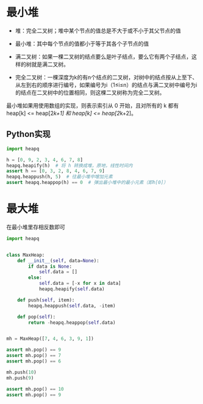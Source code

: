 # 最小堆
- 堆：完全二叉树；堆中某个节点的值总是不大于或不小于其父节点的值
- 最小堆：其中每个节点的值都小于等于其各个子节点的值

- 满二叉树：如果一棵二叉树的结点要么是叶子结点，要么它有两个子结点，这样的树就是满二叉树。
- 完全二叉树：一棵深度为k的有n个结点的二叉树，对树中的结点按从上至下、从左到右的顺序进行编号，如果编号为i（1≤i≤n）的结点与满二叉树中编号为i的结点在二叉树中的位置相同，则这棵二叉树称为完全二叉树。

最小堆如果用使用数组的实现，则表示索引从 0 开始，且对所有的 k 都有 heap[k] <= heap[2*k+1] 和 heap[k] <= heap[2*k+2]。

## Python实现
```python
import heapq

h = [0, 9, 2, 3, 4, 6, 7, 8]
heapq.heapify(h)  # 将 h 转换成堆，原地，线性时间内
assert h == [0, 3, 2, 8, 4, 6, 7, 9]
heapq.heappush(h, 5)  # 往最小堆中增加元素
assert heapq.heappop(h) == 0  # 弹出最小堆中的最小元素（即h[0]）
```

# 最大堆
在最小堆里存相反数即可
```python
import heapq


class MaxHeap:
    def __init__(self, data=None):
        if data is None:
            self.data = []
        else:
            self.data = [-x for x in data]
            heapq.heapify(self.data)

    def push(self, item):
        heapq.heappush(self.data, -item)

    def pop(self):
        return -heapq.heappop(self.data)


mh = MaxHeap([7, 4, 6, 3, 9, 1])

assert mh.pop() == 9
assert mh.pop() == 7
assert mh.pop() == 6

mh.push(10)
mh.push(9)

assert mh.pop() == 10
assert mh.pop() == 9
```
